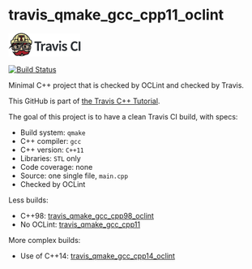 # travis_qmake_gcc_cpp11_oclint

[![Travis CI logo](TravisCI.png)](https://travis-ci.org)

[![Build Status](https://travis-ci.org/richelbilderbeek/travis_qmake_gcc_cpp11_oclint.svg?branch=master)](https://travis-ci.org/richelbilderbeek/travis_qmake_gcc_cpp11_oclint)

Minimal C++ project that is checked by OCLint and checked by Travis.

This GitHub is part of [the Travis C++ Tutorial](https://github.com/richelbilderbeek/travis_cpp_tutorial).

The goal of this project is to have a clean Travis CI build, with specs:
 * Build system: `qmake`
 * C++ compiler: `gcc`
 * C++ version: `C++11`
 * Libraries: `STL` only
 * Code coverage: none
 * Source: one single file, `main.cpp`
 * Checked by OCLint

Less builds:
 * C++98: [travis_qmake_gcc_cpp98_oclint](https://www.github.com/richelbilderbeek/travis_qmake_gcc_cpp98_oclint)
 * No OCLint: [travis_qmake_gcc_cpp11](https://www.github.com/richelbilderbeek/travis_qmake_gcc_cpp11)
 
More complex builds:
 * Use of C++14: [travis_qmake_gcc_cpp14_oclint](https://www.github.com/richelbilderbeek/travis_qmake_gcc_cpp14_oclint)
